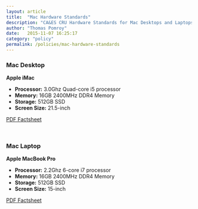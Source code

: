 ```yaml
---
layout: article
title:  "Mac Hardware Standards"
description: "CA&ES CRU Hardware Standards for Mac Desktops and Laptops"
author: "Thomas Pomroy"
date:   2015-11-07 16:25:17
category: "policy"
permalink: /policies/mac-hardware-standards
---
```

<h3>Mac Desktop</h3>
<p><b>Apple iMac</b></p>
<ul>
	<li><b>Processor:</b> 3.0Ghz Quad-core i5 processor</li>
	<li><b>Memory:</b> 16GB 2400MHz DDR4 Memory</li>
	<li><b>Storage:</b> 512GB SSD</li>
	<li><b>Screen Size:</b> 21.5-inch</li>
</ul>
<p><a target="_blank" href="/media/policies/21.5-inch iMac with Retina 4k.pdf">PDF Factsheet</a></p>
<br />
<h3>Mac Laptop</h3>
<p><b>Apple MacBook Pro</b></p>
<ul>
	<li><b>Processor:</b> 2.2Ghz 6-core i7 processor</li>
	<li><b>Memory:</b> 16GB 2400MHz DDR4 Memory</li>
	<li><b>Storage:</b> 512GB SSD</li>
	<li><b>Screen Size:</b> 15-inch</li>
</ul>
<p><a target="_blank" href="/media/policies/15-inch MacBook Pro.pdf">PDF Factsheet</a></p>
